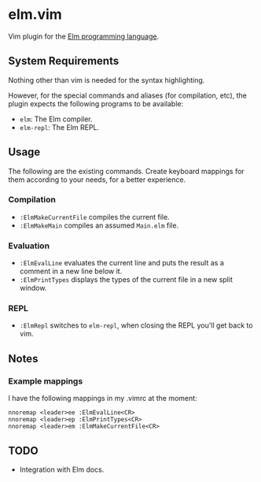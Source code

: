 # elm.vim

Vim plugin for the [Elm programming language](http://elm-lang.org/).

## System Requirements

Nothing other than vim is needed for the syntax highlighting.

However, for the special commands and aliases (for compilation, etc), the plugin expects the following programs to be available:

* `elm`: The Elm compiler.
* `elm-repl`: The Elm REPL.

## Usage

The following are the existing commands. Create keyboard mappings for 
them according to your needs, for a better experience.

### Compilation

* `:ElmMakeCurrentFile` compiles the current file.
* `:ElmMakeMain` compiles an assumed `Main.elm` file.

### Evaluation

* `:ElmEvalLine` evaluates the current line and puts the result as a
  comment in a new line below it.
* `:ElmPrintTypes` displays the types of the current file in a new split window.

### REPL

* `:ElmRepl` switches to `elm-repl`, when closing the REPL you'll get back to vim.

## Notes

### Example mappings

I have the following mappings in my .vimrc at the moment:

    nnoremap <leader>ee :ElmEvalLine<CR>
    nnoremap <leader>ep :ElmPrintTypes<CR>
    nnoremap <leader>em :ElmMakeCurrentFile<CR>

## TODO

* Integration with Elm docs.
